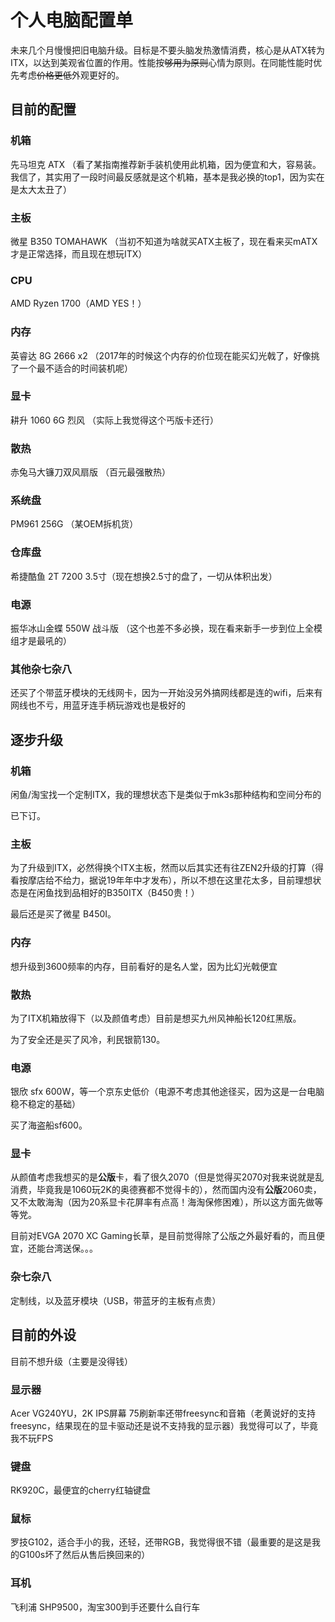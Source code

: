 # 个人电脑配置单

未来几个月慢慢把旧电脑升级。目标是不要头脑发热激情消费，核心是从ATX转为ITX，以达到美观省位置的作用。性能按~~够用为原则~~心情为原则。在同能性能时优先考虑~~价格更低~~外观更好的。

## 目前的配置
### 机箱
先马坦克 ATX （看了某指南推荐新手装机使用此机箱，因为便宜和大，容易装。我信了，其实用了一段时间最反感就是这个机箱，基本是我必换的top1，因为实在是太大太丑了）
### 主板
微星 B350 TOMAHAWK （当初不知道为啥就买ATX主板了，现在看来买mATX才是正常选择，而且现在想玩ITX）
### CPU
AMD Ryzen 1700（AMD YES！）
### 内存
英睿达 8G 2666 x2 （2017年的时候这个内存的价位现在能买幻光戟了，好像挑了一个最不适合的时间装机呢）
### 显卡
耕升 1060 6G 烈风 （实际上我觉得这个丐版卡还行）
### 散热
赤兔马大镰刀双风扇版 （百元最强散热）
### 系统盘
PM961 256G （某OEM拆机货）
### 仓库盘
希捷酷鱼 2T 7200 3.5寸（现在想换2.5寸的盘了，一切从体积出发）
### 电源
振华冰山金蝶 550W 战斗版 （这个也差不多必换，现在看来新手一步到位上全模组才是最吼的）
### 其他杂七杂八
还买了个带蓝牙模块的无线网卡，因为一开始没另外搞网线都是连的wifi，后来有网线也不亏，用蓝牙连手柄玩游戏也是极好的

## 逐步升级
### 机箱
闲鱼/淘宝找一个定制ITX，我的理想状态下是类似于mk3s那种结构和空间分布的

已下订。

### 主板
为了升级到ITX，必然得换个ITX主板，然而以后其实还有往ZEN2升级的打算（得看按摩店给不给力，据说19年年中才发布），所以不想在这里花太多，目前理想状态是在闲鱼找到品相好的B350ITX（B450贵！）

最后还是买了微星 B450I。

### 内存
想升级到3600频率的内存，目前看好的是名人堂，因为比幻光戟便宜
### 散热
为了ITX机箱放得下（以及颜值考虑）目前是想买九州风神船长120红黑版。

为了安全还是买了风冷，利民银箭130。

### 电源
银欣 sfx 600W，等一个京东史低价（电源不考虑其他途径买，因为这是一台电脑稳不稳定的基础）

买了海盗船sf600。

### 显卡
从颜值考虑我想买的是**公版**卡，看了很久2070（但是觉得买2070对我来说就是乱消费，毕竟我是1060玩2K的奥德赛都不觉得卡的），然而国内没有**公版**2060卖，又不太敢海淘（因为20系显卡花屏率有点高！海淘保修困难），所以这方面先做等等党。

目前对EVGA 2070 XC Gaming长草，是目前觉得除了公版之外最好看的，而且便宜，还能台湾送保。。。

### 杂七杂八
定制线，以及蓝牙模块（USB，带蓝牙的主板有点贵）


## 目前的外设
目前不想升级（主要是没得钱）
### 显示器
Acer VG240YU，2K IPS屏幕 75刷新率还带freesync和音箱（老黄说好的支持freesync，结果现在的显卡驱动还是说不支持我的显示器）我觉得可以了，毕竟我不玩FPS
### 键盘
RK920C，最便宜的cherry红轴键盘
### 鼠标
罗技G102，适合手小的我，还轻，还带RGB，我觉得很不错（最重要的是这是我的G100s坏了然后从售后换回来的）
### 耳机
飞利浦 SHP9500，淘宝300到手还要什么自行车






